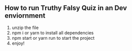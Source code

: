 ## How to run Truthy Falsy Quiz in an Dev enviornment

1) unzip the file
2) npm i or yarn to install all dependencies
3) npm start or yarn run to start the project
4) enjoy!
